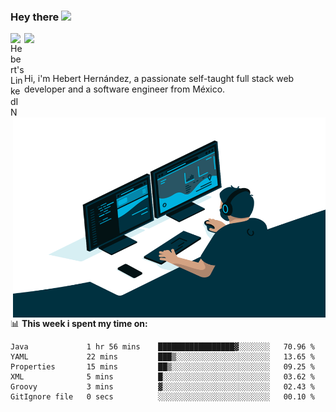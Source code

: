 ### Hey there <img src="https://media.giphy.com/media/hvRJCLFzcasrR4ia7z/giphy.gif" width="25px">
<a href="https://www.linkedin.com/in/evertcode/" target="_blank">
  <img align="left" alt="Hebert's LinkedIN" width="22px" src="https://raw.githubusercontent.com/peterthehan/peterthehan/master/assets/linkedin.svg" />
</a>

![](https://visitor-badge.glitch.me/badge?page_id=evertcode.evertcode)

<br />

Hi, i'm Hebert Hernández, a passionate self-taught full stack web developer and a software engineer from México.

<img align="right" alt="GIF" src="https://github.com/evertcode/evertcode/blob/master/code.gif?raw=true" width="500" height="320" />

📊 **This week i spent my time on:**

<!--START_SECTION:waka-->

```text
Java             1 hr 56 mins    █████████████████▓░░░░░░░   70.96 %
YAML             22 mins         ███▒░░░░░░░░░░░░░░░░░░░░░   13.65 %
Properties       15 mins         ██▒░░░░░░░░░░░░░░░░░░░░░░   09.25 %
XML              5 mins          █░░░░░░░░░░░░░░░░░░░░░░░░   03.62 %
Groovy           3 mins          ▓░░░░░░░░░░░░░░░░░░░░░░░░   02.43 %
GitIgnore file   0 secs          ░░░░░░░░░░░░░░░░░░░░░░░░░   00.10 %
```

<!--END_SECTION:waka-->
